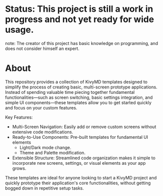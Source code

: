 # Status: This project is still a work in progress and not yet ready for wide usage.
note: The creator of this project has basic knowledge on programming, and does not consider himself an expert.
 
# About
This repository provides a collection of KivyMD templates designed to simplify the process of creating basic, multi-screen prototype applications. Instead of spending valuable time piecing together fundamental functionalities—such as screen switching, basic settings integration, and simple UI components—these templates allow you to get started quickly and focus on your custom features.

Key Features:

- Multi-Screen Navigation: Easily add or remove custom screens without extensive code modifications.
- Ready-to-Use Components: Pre-built templates for fundamental UI elements
  - Light/Dark mode change.
  - Theme and Palette modification.
- Extensible Structure: Streamlined code organization makes it simple to incorporate new screens, settings, or visual elements as your app grows.

These templates are ideal for anyone looking to start a KivyMD project and quickly prototype their application's core functionalities, without getting bogged down in repetitive setup tasks.